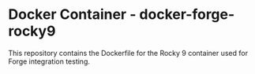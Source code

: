 # Docker Container - docker-forge-rocky9

This repository contains the Dockerfile for the Rocky 9 container used for Forge integration testing.
